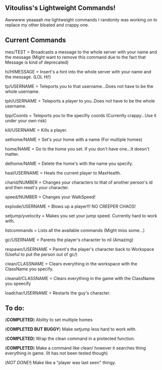 ## Vitouliss's Lightweight Commands! 

Awwwww yeaaaah me lightweight commands I randomly was working on to replace my other bloated and crappy one. 

## Current Commands

mes/TEST = Broadcasts a message to the whole server with your name and the message (Might want to remove this command due to the fact that Message is kind of deprecated)

hi/HIMESSAGE = Insert's a hint into the whole server with your name and the message. (LOL Hi!)

tp/USERNAME = Teleports you to that username...Does not have to be the whole username.

tph/USERNAME = Teleports a player to you..Does not have to be the whole username.

tpp/Coords = Teleports you to the specifiy coords (Currently crappy...Use it under your own risk)

kill/USERNAME = Kills a player.

sethome/NAME = Set's your home with a name (For multiple homes)

home/NAME = Go to the home you set. If you don't have one...It doesn't matter.

delhome/NAME = Delete the home's with the name you specify. 

heal/USERNAME = Heals the current player to MaxHealth. 

charid/NUMBER = Changes your characters to that of another person's id and then reset's your character.

speed/NUMBER = Changes your WalkSpeed!

explode/USERNAME = Blows up a player!!! NO CREEPER CHAOS!

setjump/yvelocity = Makes you set your jump speed. Currently hard to work with. 

listcommands = Lists all the available commands (Might miss some...)

gc/USERNAME = Parents the player's character to nil (Amazing)

respawn/USERNAME = Parent's the player's character back to Workspace (Useful to put the person out of gc/)

clean/CLASSNAME = Clears everything in the workspace with the ClassName you specify.

cleanall/CLASSNAME = Clears everything in the game with the ClassName you speecify

loadchar/USERNAME = Restarts the guy's character. 

## To do:

(**COMPLETED**) Ability to set multiple homes

(**COMPLETED BUT BUGGY**) Make setjump less hard to work with.

(**COMPLETED**) Wrap the clean command in a protected function.

(**COMPLETED**) Make a command like clean/ however it searches thing everything in game. (It has not been tested though)

(*NOT DONE!*) Make like a "player was last seen" thingy.
